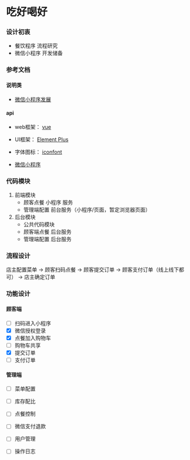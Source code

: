 # 吃好喝好

### 设计初衷

- 餐饮程序 流程研究
- 微信小程序 开发储备



### 参考文档

#### 说明类

- [微信小程序发展](https://developers.weixin.qq.com/miniprogram/dev/framework/quickstart/#%E5%B0%8F%E7%A8%8B%E5%BA%8F%E6%8A%80%E6%9C%AF%E5%8F%91%E5%B1%95%E5%8F%B2)

#### api

- web框架： [vue](https://cn.vuejs.org/)

- UI框架： [Element Plus](https://element-plus.gitee.io/zh-CN/)

- 字体图标： [iconfont](https://www.iconfont.cn/)

- [微信小程序](https://developers.weixin.qq.com/miniprogram/dev/framework/)

	





### 代码模块

1. 前端模块
	- 顾客点餐 小程序 服务
	- 管理端配置 前台服务（小程序/页面，暂定浏览器页面）
2. 后台模块
	- 公共代码模块
	- 顾客端点餐 后台服务
	- 管理端配置 后台服务





### 流程设计

店主配置菜单 -> 顾客扫码点餐 -> 顾客提交订单 -> 顾客支付订单（线上线下都可） -> 店主确定订单 





### 功能设计

#### 顾客端

- [ ] 扫码进入小程序
- [x] 微信授权登录
- [x] 点餐加入购物车
- [ ] 购物车共享
- [x] 提交订单
- [ ] 支付订单

#### 管理端

- [ ] 菜单配置
- [ ] 库存配比
- [ ] 点餐控制
- [ ] 微信支付退款
- [ ] 用户管理
- [ ] 操作日志

